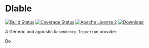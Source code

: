 # DIable

[![Build Status](https://img.shields.io/travis/domix/diable/master.svg?style=flat)](https://travis-ci.org/domix/diable)
[![Coverage Status](https://img.shields.io/coveralls/domix/diable.svg?style=flat)](https://coveralls.io/r/domix/diable?branch=master)
[![Apache License 2](https://img.shields.io/badge/license-ASF2-blue.svg?style=flat)](http://www.apache.org/licenses/LICENSE-2.0.txt)
[![Download](https://api.bintray.com/packages/domix/oss/diable/images/download.svg) ](https://bintray.com/domix/oss/diable/_latestVersion)

A Generic and agnostic `Dependency Injection` provider

Do
